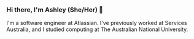 ### Hi there, I'm Ashley (She/Her) 👋

I'm a software engineer at Atlassian. I've previously worked at Services Australia, and I studied computing at The Australian National University.

